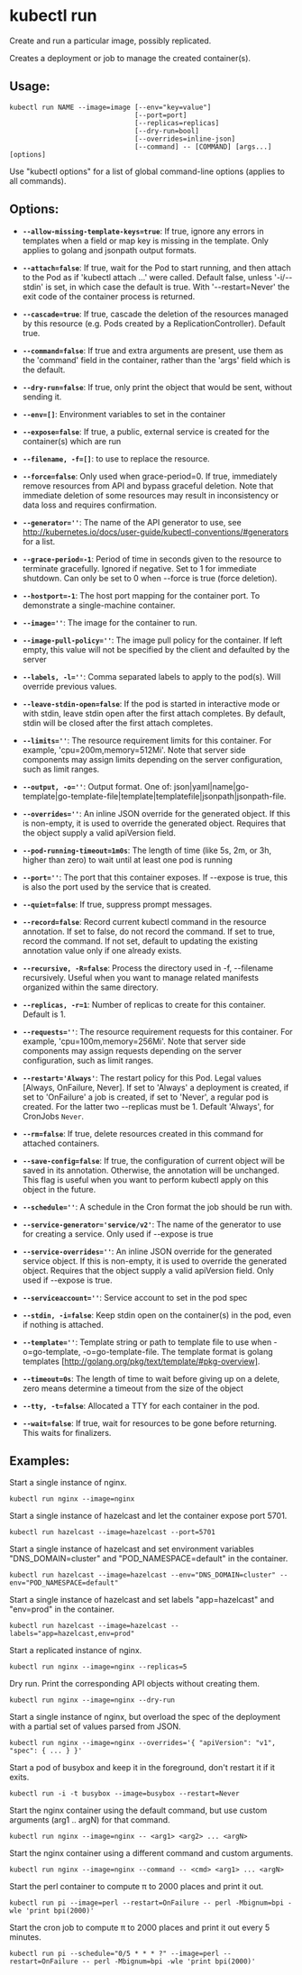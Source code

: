 # kubectl run

Create and run a particular image, possibly replicated.

Creates a deployment or job to manage the created container(s).

## Usage:

```
kubectl run NAME --image=image [--env="key=value"]
                               [--port=port]
                               [--replicas=replicas]
                               [--dry-run=bool]
                               [--overrides=inline-json]
                               [--command] -- [COMMAND] [args...] [options]
```

Use "kubectl options" for a list of global command-line options (applies to all commands).

## Options:

+ **`--allow-missing-template-keys=true`**:
If true, ignore any errors in templates when a field or map key is missing in the template. Only applies to golang and jsonpath output formats.

+ **`--attach=false`**:
If true, wait for the Pod to start running, and then attach to the Pod as if 'kubectl attach ...' were called. Default false, unless '-i/--stdin' is set, in which case the default is true. With '--restart=Never' the exit code of the container process is returned.

+ **`--cascade=true`**:
If true, cascade the deletion of the resources managed by this resource (e.g. Pods created by a ReplicationController). Default true.

+ **`--command=false`**:
If true and extra arguments are present, use them as the 'command' field in the container, rather than the 'args' field which is the default.

+ **`--dry-run=false`**:
If true, only print the object that would be sent, without sending it.

+ **`--env=[]`**:
Environment variables to set in the container

+ **`--expose=false`**:
If true, a public, external service is created for the container(s) which are run

+ **`--filename, -f=[]`**:
to use to replace the resource.

+ **`--force=false`**:
Only used when grace-period=0. If true, immediately remove resources from API and bypass graceful deletion. Note that immediate deletion of some resources may result in inconsistency or data loss and requires confirmation.

+ **`--generator=''`**:
The name of the API generator to use, see http://kubernetes.io/docs/user-guide/kubectl-conventions/#generators for a list.

+ **`--grace-period=-1`**:
Period of time in seconds given to the resource to terminate gracefully. Ignored if negative. Set to 1 for immediate shutdown. Can only be set to 0 when --force is true (force deletion).

+ **`--hostport=-1`**:
The host port mapping for the container port. To demonstrate a single-machine container.

+ **`--image=''`**:
The image for the container to run.

+ **`--image-pull-policy=''`**:
The image pull policy for the container. If left empty, this value will not be specified by the client and defaulted by the server

+ **`--labels, -l=''`**:
Comma separated labels to apply to the pod(s). Will override previous values.

+ **`--leave-stdin-open=false`**:
If the pod is started in interactive mode or with stdin, leave stdin open after the first attach completes. By default, stdin will be closed after the first attach completes.

+ **`--limits=''`**:
The resource requirement limits for this container. For example, 'cpu=200m,memory=512Mi'. Note that server side components may assign limits depending on the server configuration, such as limit ranges.

+ **`--output, -o=''`**:
Output format. One of: json|yaml|name|go-template|go-template-file|template|templatefile|jsonpath|jsonpath-file.

+ **`--overrides=''`**:
An inline JSON override for the generated object. If this is non-empty, it is used to override the generated object. Requires that the object supply a valid apiVersion field.

+ **`--pod-running-timeout=1m0s`**:
The length of time (like 5s, 2m, or 3h, higher than zero) to wait until at least one pod is running

+ **`--port=''`**:
The port that this container exposes. If --expose is true, this is also the port used by the service that is created.

+ **`--quiet=false`**:
If true, suppress prompt messages.

+ **`--record=false`**:
Record current kubectl command in the resource annotation. If set to false, do not record the command. If set to true, record the command. If not set, default to updating the existing annotation value only if one already exists.

+ **`--recursive, -R=false`**:
Process the directory used in -f, --filename recursively. Useful when you want to manage related manifests organized within the same directory.

+ **`--replicas, -r=1`**:
Number of replicas to create for this container. Default is 1.

+ **`--requests=''`**:
The resource requirement requests for this container. For example, 'cpu=100m,memory=256Mi'. Note that server side components may assign requests depending on the server configuration, such as limit ranges.

+ **`--restart='Always'`**:
The restart policy for this Pod. Legal values [Always, OnFailure, Never]. If set to 'Always' a deployment is created, if set to 'OnFailure' a job is created, if set to 'Never', a regular pod is created. For the latter two --replicas must be 1. Default 'Always', for CronJobs `Never`.

+ **`--rm=false`**:
If true, delete resources created in this command for attached containers.

+ **`--save-config=false`**:
If true, the configuration of current object will be saved in its annotation. Otherwise, the annotation will be unchanged. This flag is useful when you want to perform kubectl apply on this object in the future.

+ **`--schedule=''`**:
A schedule in the Cron format the job should be run with.

+ **`--service-generator='service/v2'`**:
The name of the generator to use for creating a service. Only used if --expose is true

+ **`--service-overrides=''`**:
An inline JSON override for the generated service object. If this is non-empty, it is used to override the generated object. Requires that the object supply a valid apiVersion field. Only used if --expose is true.

+ **`--serviceaccount=''`**:
Service account to set in the pod spec

+ **`--stdin, -i=false`**:
Keep stdin open on the container(s) in the pod, even if nothing is attached.

+ **`--template=''`**:
Template string or path to template file to use when -o=go-template, -o=go-template-file. The template format is golang templates [http://golang.org/pkg/text/template/#pkg-overview].

+ **`--timeout=0s`**:
The length of time to wait before giving up on a delete, zero means determine a timeout from the size of the object

+ **`--tty, -t=false`**:
Allocated a TTY for each container in the pod.

+ **`--wait=false`**:
If true, wait for resources to be gone before returning. This waits for finalizers.

## Examples:

Start a single instance of nginx.

```
kubectl run nginx --image=nginx
```

Start a single instance of hazelcast and let the container expose port 5701.

```
kubectl run hazelcast --image=hazelcast --port=5701
```

Start a single instance of hazelcast and set environment variables "DNS_DOMAIN=cluster" and "POD_NAMESPACE=default" in the container.

```
kubectl run hazelcast --image=hazelcast --env="DNS_DOMAIN=cluster" --env="POD_NAMESPACE=default"
```

Start a single instance of hazelcast and set labels "app=hazelcast" and "env=prod" in the container.

```
kubectl run hazelcast --image=hazelcast --labels="app=hazelcast,env=prod"
```

Start a replicated instance of nginx.

```
kubectl run nginx --image=nginx --replicas=5
```

Dry run. Print the corresponding API objects without creating them.

```
kubectl run nginx --image=nginx --dry-run
```

Start a single instance of nginx, but overload the spec of the deployment with a partial set of values parsed from JSON.

```
kubectl run nginx --image=nginx --overrides='{ "apiVersion": "v1", "spec": { ... } }'
```

Start a pod of busybox and keep it in the foreground, don't restart it if it exits.

```
kubectl run -i -t busybox --image=busybox --restart=Never
```

Start the nginx container using the default command, but use custom arguments (arg1 .. argN) for that command.

```
kubectl run nginx --image=nginx -- <arg1> <arg2> ... <argN>
```

Start the nginx container using a different command and custom arguments.

```
kubectl run nginx --image=nginx --command -- <cmd> <arg1> ... <argN>
```

Start the perl container to compute π to 2000 places and print it out.

```
kubectl run pi --image=perl --restart=OnFailure -- perl -Mbignum=bpi -wle 'print bpi(2000)'
```

Start the cron job to compute π to 2000 places and print it out every 5 minutes.

```
kubectl run pi --schedule="0/5 * * * ?" --image=perl --restart=OnFailure -- perl -Mbignum=bpi -wle 'print bpi(2000)'
```


